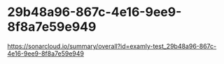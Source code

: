 # 29b48a96-867c-4e16-9ee9-8f8a7e59e949
https://sonarcloud.io/summary/overall?id=examly-test_29b48a96-867c-4e16-9ee9-8f8a7e59e949
